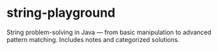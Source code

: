 # string-playground
String problem-solving in Java — from basic manipulation to advanced pattern matching. Includes notes and categorized solutions.

